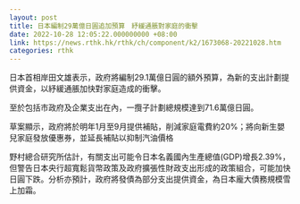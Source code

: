```yaml
---
layout: post
title: 日本編制29萬億日圓追加預算　紓緩通脹對家庭的衝擊
date: 2022-10-28 12:05:22.000000000 +08:00
link: https://news.rthk.hk/rthk/ch/component/k2/1673068-20221028.htm
categories: rthk
---
```


日本首相岸田文雄表示，政府將編制29.1萬億日圓的額外預算，為新的支出計劃提供資金，以紓緩通脹加快對家庭造成的衝擊。

至於包括市政府及企業支出在內，一攬子計劃總規模達到71.6萬億日圓。

草案顯示，政府將於明年1月至9月提供補貼，削減家庭電費約20%；將向新生嬰兒家庭發放優惠券，並延長補貼以抑制汽油價格

野村總合研究所估計，有關支出可能令日本名義國內生產總值(GDP)增長2.39%，但警告日本央行超寬鬆貨幣政策及政府擴張性財政支出形成的政策組合，可能加快日圓下跌。分析亦預計，政府將發債為部分支出提供資金，為日本龐大債務規模雪上加霜。
